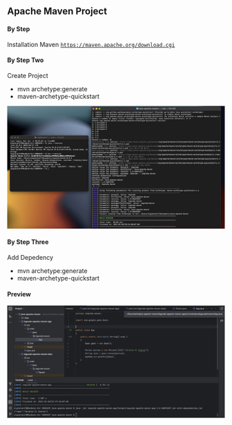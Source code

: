 ## Apache Maven Project

#### By Step
Installation Maven [`https://maven.apache.org/download.cgi`]()

#### By Step Two
Create Project <br>
- mvn archetype:generate
- maven-archetype-quickstart

<img src="installation.png">

#### By Step Three
Add Depedency <br>
- mvn archetype:generate
- maven-archetype-quickstart

#### Preview
<img src="demo.png">
